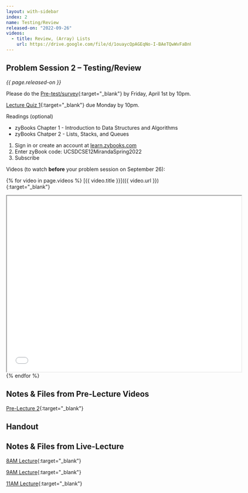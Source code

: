 ```yaml
---
layout: with-sidebar
index: 2
name: Testing/Review
released-on: "2022-09-26"
videos:
  - title: Review, (Array) Lists
    url: https://drive.google.com/file/d/1ouaycQpAGEqNo-I-BAeTQwWvFaBnU-6k
---
```


## Problem Session 2 – Testing/Review

_{{ page.released-on }}_

Please do the [Pre-test/survey](https://forms.gle/o9ivk9VMjorSU8L97){:target="_blank"} by Friday, April 1st by 10pm.

[Lecture Quiz 1](https://www.gradescope.com/courses/381276/assignments/1958223/){:target="_blank"} due Monday by 10pm.

Readings (optional)
- zyBooks Chapter 1 - Introduction to Data Structures and Algorithms
- zyBooks Chatper 2 - Lists, Stacks, and Queues

1. Sign in or create an account at <a href="http://learn.zybooks.com">learn.zybooks.com</a>
2. Enter zyBook code: UCSDCSE12MirandaSpring2022
3. Subscribe

Videos (to watch **before** your problem session on September 26):

{% for video in page.videos %}
[{{ video.title }}]({{ video.url }}){:target="_blank"}

<iframe src="{{ video.url }}/preview" width="640" height="480" allow="autoplay"></iframe>
{% endfor %}

## Notes & Files from Pre-Lecture Videos

[Pre-Lecture 2](https://github.com/ucsd-cse12-sp22/ucsd-cse12-sp22.github.io/tree/main/_pre-lectures/lecture-02){:target="_blank"}

## Handout



## Notes & Files from Live-Lecture

[8AM Lecture](https://github.com/ucsd-cse12-f22/ucsd-cse12-f22.github.io/tree/main/_lectures/lecture-02/A00){:target="_blank"}

[9AM Lecture](https://github.com/ucsd-cse12-f22/ucsd-cse12-f22.github.io/tree/main/_lectures/lecture-02/B00){:target="_blank"}

[11AM Lecture](https://github.com/ucsd-cse12-f22/ucsd-cse12-f22.github.io/tree/main/_lectures/lecture-02/C00){:target="_blank"}

